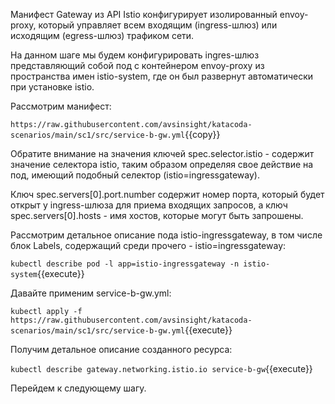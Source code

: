 Манифест Gateway из API Istio конфигурирует изолированный envoy-proxy, который управляет всем входящим (ingress-шлюз) или исходящим (egress-шлюз) трафиком сети.

На данном шаге мы будем конфигурировать ingres-шлюз представляющий собой под с контейнером envoy-proxy из пространства имен istio-system, где он был развернут автоматически при установке istio.

Рассмотрим манифест:

`https://raw.githubusercontent.com/avsinsight/katacoda-scenarios/main/sc1/src/service-b-gw.yml`{{copy}}

Обратите внимание на значения ключей spec.selector.istio - содержит значение селектора istio, таким образом определяя свое действие на под, имеющий подобный селектор (istio=ingressgateway).

Ключ spec.servers[0].port.number содержит номер порта, который будет открыт у ingress-шлюза для приема входящих запросов, а ключ spec.servers[0].hosts - имя хостов, которые могут быть запрошены.

Рассмотрим детальное описание пода istio-ingressgateway, в том числе блок Labels, содержащий среди прочего - istio=ingressgateway:

`kubectl describe pod -l app=istio-ingressgateway -n istio-system`{{execute}}

Давайте применим service-b-gw.yml:

`kubectl apply -f https://raw.githubusercontent.com/avsinsight/katacoda-scenarios/main/sc1/src/service-b-gw.yml`{{execute}}

Получим детальное описание созданного ресурса:

`kubectl describe gateway.networking.istio.io service-b-gw`{{execute}}

Перейдем к следующему шагу.